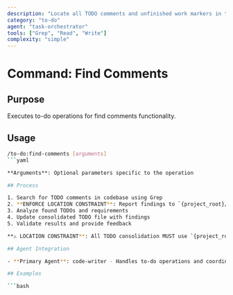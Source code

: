 ```yaml
---
description: "Locate all TODO comments and unfinished work markers in the codebase"
category: "to-do"
agent: "task-orchestrator"
tools: ["Grep", "Read", "Write"]
complexity: "simple"
---
```


# Command: Find Comments

## Purpose

Executes to-do operations for find comments functionality.

## Usage

```bash
/to-do:find-comments [arguments]
```yaml

**Arguments**: Optional parameters specific to the operation

## Process

1. Search for TODO comments in codebase using Grep
2. **ENFORCE LOCATION CONSTRAINT**: Report findings to `{project_root}/.claude/.todos/TODO.md` only
3. Analyze found TODOs and requirements
4. Update consolidated TODO file with findings
5. Validate results and provide feedback

**⚠️ LOCATION CONSTRAINT**: All TODO consolidation MUST use `{project_root}/.claude/.todos/TODO.md` location only.

## Agent Integration

- **Primary Agent**: code-writer - Handles to-do operations and coordination

## Examples

```bash
